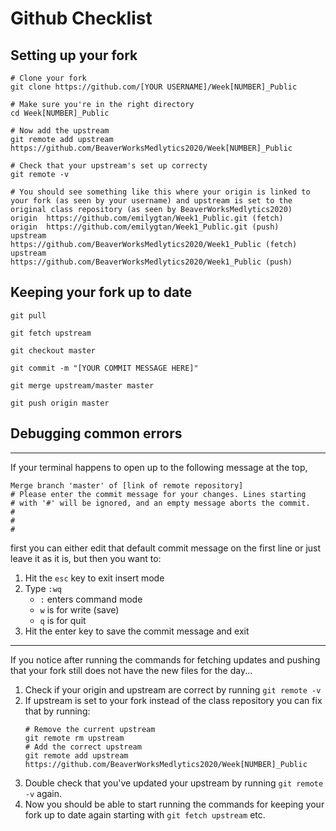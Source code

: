 # Github Checklist

## Setting up your fork

```
# Clone your fork
git clone https://github.com/[YOUR USERNAME]/Week[NUMBER]_Public

# Make sure you're in the right directory
cd Week[NUMBER]_Public

# Now add the upstream
git remote add upstream https://github.com/BeaverWorksMedlytics2020/Week[NUMBER]_Public

# Check that your upstream's set up correcty
git remote -v

# You should see something like this where your origin is linked to your fork (as seen by your username) and upstream is set to the original class repository (as seen by BeaverWorksMedlytics2020)
origin  https://github.com/emilygtan/Week1_Public.git (fetch)
origin  https://github.com/emilygtan/Week1_Public.git (push)
upstream        https://github.com/BeaverWorksMedlytics2020/Week1_Public (fetch)
upstream        https://github.com/BeaverWorksMedlytics2020/Week1_Public (push)
```

## Keeping your fork up to date

```
git pull

git fetch upstream

git checkout master

git commit -m "[YOUR COMMIT MESSAGE HERE]"

git merge upstream/master master

git push origin master
```

## Debugging common errors
---
If your terminal happens to open up to the following message at the top,

```
Merge branch 'master' of [link of remote repository]
# Please enter the commit message for your changes. Lines starting
# with '#' will be ignored, and an empty message aborts the commit.
#
#
#
```

first you can either edit that default commit message on the first line or just leave it as it is, but then you want to:
1. Hit the `esc` key to exit insert mode
2. Type `:wq`
	- `:` enters command mode
	- `w` is for write (save)
	- `q` is for quit
3. Hit the enter key to save the commit message and exit

---
If you notice after running the commands for fetching updates and pushing that your fork still does not have the new files for the day...

1. Check if your origin and upstream are correct by running `git remote -v`
2. If upstream is set to your fork instead of the class repository you can fix that by running:
	```
	# Remove the current upstream
	git remote rm upstream
	# Add the correct upstream
	git remote add upstream https://github.com/BeaverWorksMedlytics2020/Week[NUMBER]_Public
	```
3. Double check that you've updated your upstream by running `git remote -v` again.
4. Now you should be able to start running the commands for keeping your fork up to date again starting with `git fetch upstream` etc.
